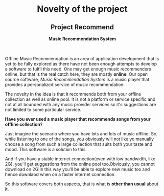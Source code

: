 <div align=center>
  <h1>Novelty of the project</h1>
  <h2>Project Recommend</h2>
  <b> Music Recommendation System </b><br />
</div><br /><br />

Offline Music Recommendation is an area of application development that is yet to be fully explored as there have not been enough attempts to develop a software to fulfil this need. One may get enough music recommenders online, but that is the real catch here, they are mostly **online**. Our open source software, _Music Recommendation System_ is a music player that provides a personalized service of music recommendation.

The novelty in the idea is that it recommends both from your offline collection as well as online pool. It is not a platform or service specific and not at all bounded with any music provider services so it's suggestions are not limited to some particular service.

**Have you ever used a music player that recommends songs from your offline collection?**

Just imagine the scenario where you have lots and lots of music offline. So, while listening to one of the songs, you obviously will not like yo manually choose a song from such a large collection that suits both your taste and mood. This software is a solution to this.

And if you have a stable internet connection(even with low bandwidth, like 2G), you'll get suggestions from the online pool too.Obviously, you cannot download on 2G!In this way you'll be able to explore new music too and hence downlaod when on a faster internet connection.

So this software covers both aspects, that is what is **other than usual** about it.
